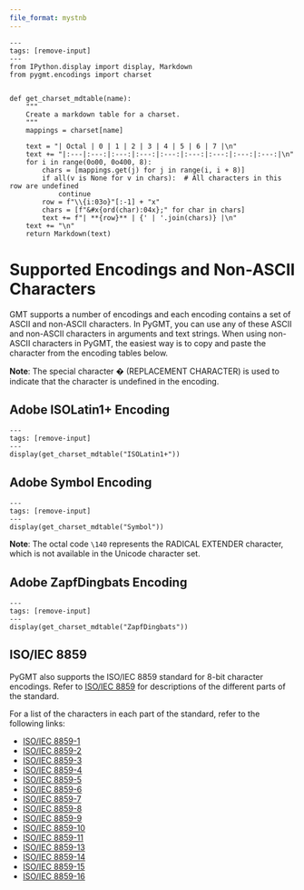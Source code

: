 ```yaml
---
file_format: mystnb
---
```


```{code-cell}
---
tags: [remove-input]
---
from IPython.display import display, Markdown
from pygmt.encodings import charset


def get_charset_mdtable(name):
    """
    Create a markdown table for a charset.
    """
    mappings = charset[name]

    text = "| Octal | 0 | 1 | 2 | 3 | 4 | 5 | 6 | 7 |\n"
    text += "|:---|:---:|:---:|:---:|:---:|:---:|:---:|:---:|:---:|\n"
    for i in range(0o00, 0o400, 8):
        chars = [mappings.get(j) for j in range(i, i + 8)]
        if all(v is None for v in chars):  # All characters in this row are undefined
            continue
        row = f"\\{i:03o}"[:-1] + "x"
        chars = [f"&#x{ord(char):04x};" for char in chars]
        text += f"| **{row}** | {' | '.join(chars)} |\n"
    text += "\n"
    return Markdown(text)
```

# Supported Encodings and Non-ASCII Characters

GMT supports a number of encodings and each encoding contains a set of ASCII and
non-ASCII characters. In PyGMT, you can use any of these ASCII and non-ASCII characters
in arguments and text strings. When using non-ASCII characters in PyGMT, the easiest way
is to copy and paste the character from the encoding tables below.

**Note**: The special character &#xfffd; (REPLACEMENT CHARACTER) is used to indicate
that the character is undefined in the encoding.

## Adobe ISOLatin1+ Encoding

```{code-cell}
---
tags: [remove-input]
---
display(get_charset_mdtable("ISOLatin1+"))
```

## Adobe Symbol Encoding

```{code-cell}
---
tags: [remove-input]
---
display(get_charset_mdtable("Symbol"))
```

**Note**: The octal code `\140` represents the RADICAL EXTENDER character, which is not
available in the Unicode character set.

## Adobe ZapfDingbats Encoding

```{code-cell}
---
tags: [remove-input]
---
display(get_charset_mdtable("ZapfDingbats"))
```

## ISO/IEC 8859

PyGMT also supports the ISO/IEC 8859 standard for 8-bit character encodings. Refer to
[ISO/IEC 8859](https://en.wikipedia.org/wiki/ISO/IEC_8859) for descriptions of the
different parts of the standard.

For a list of the characters in each part of the standard, refer to the following links:

- [ISO/IEC 8859-1](https://en.wikipedia.org/wiki/ISO/IEC_8859-1)
- [ISO/IEC 8859-2](https://en.wikipedia.org/wiki/ISO/IEC_8859-2)
- [ISO/IEC 8859-3](https://en.wikipedia.org/wiki/ISO/IEC_8859-3)
- [ISO/IEC 8859-4](https://en.wikipedia.org/wiki/ISO/IEC_8859-4)
- [ISO/IEC 8859-5](https://en.wikipedia.org/wiki/ISO/IEC_8859-5)
- [ISO/IEC 8859-6](https://en.wikipedia.org/wiki/ISO/IEC_8859-6)
- [ISO/IEC 8859-7](https://en.wikipedia.org/wiki/ISO/IEC_8859-7)
- [ISO/IEC 8859-8](https://en.wikipedia.org/wiki/ISO/IEC_8859-8)
- [ISO/IEC 8859-9](https://en.wikipedia.org/wiki/ISO/IEC_8859-9)
- [ISO/IEC 8859-10](https://en.wikipedia.org/wiki/ISO/IEC_8859-10)
- [ISO/IEC 8859-11](https://en.wikipedia.org/wiki/ISO/IEC_8859-11)
- [ISO/IEC 8859-13](https://en.wikipedia.org/wiki/ISO/IEC_8859-13)
- [ISO/IEC 8859-14](https://en.wikipedia.org/wiki/ISO/IEC_8859-14)
- [ISO/IEC 8859-15](https://en.wikipedia.org/wiki/ISO/IEC_8859-15)
- [ISO/IEC 8859-16](https://en.wikipedia.org/wiki/ISO/IEC_8859-16)
